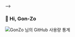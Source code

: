 
<!-- #### 🤘 Java Server Developer

* Develop a web or application server using **Java**

#### 🧑🏻‍💻 Interest

* Interested in Node.js Server
* Interested in Python and Django and Deep Learning.
* Interested in technology related to Docker and operations

#### &#x1f4c8; GitHub Stats

<!-- <a href="https://github.com/Gon-Zo/gon-zo"> -->
<!--     <img align="center" src="https://github-readme-stats.vercel.app/api?username=Gon-Zo&show_icons=true&theme=nord"/> -->
<!-- </a> -->
 -->
 ### 🤘 Hi, Gon-Zo
![GonZo 님의 GitHub 사용량 통계](https://github-readme-stats.vercel.app/api/?username=gon-zo&show_icons=true&title_color=fff&icon_color=79ff97&text_color=9f9f9f&bg_color=151515)
